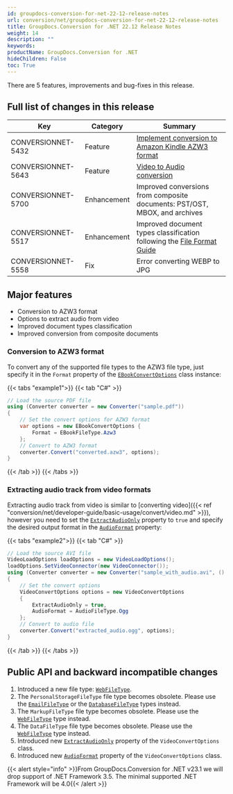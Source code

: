 ```yaml
---
id: groupdocs-conversion-for-net-22-12-release-notes
url: conversion/net/groupdocs-conversion-for-net-22-12-release-notes
title: GroupDocs.Conversion for .NET 22.12 Release Notes
weight: 14
description: ""
keywords: 
productName: GroupDocs.Conversion for .NET
hideChildren: False
toc: True
---
```


There are 5 features, improvements and bug-fixes in this release.

## Full list of changes in this release

| Key | Category | Summary |
| --- | --- | --- |
| CONVERSIONNET-5432 | Feature | [Implement conversion to Amazon Kindle AZW3 format](#conversion-to-azw3-format) |
| CONVERSIONNET-5643 | Feature | [Video to Audio conversion](#extracting-audio-track-from-video-formats) |
| CONVERSIONNET-5700 | Enhancement | Improved conversions from composite documents: PST/OST, MBOX, and archives |
| CONVERSIONNET-5517 | Enhancement | Improved document types classification following the [File Format Guide](https://docs.fileformat.com) |
| CONVERSIONNET-5558 | Fix | Error converting WEBP to JPG |

## Major features

* Conversion to AZW3 format
* Options to extract audio from video 
* Improved document types classification
* Improved conversion from composite documents

### Conversion to AZW3 format
To convert any of the supported file types to the AZW3 file type, just specify it in the `Format` property of the [`EBookConvertOptions`](https://reference.groupdocs.com/conversion/net/groupdocs.conversion.options.convert/ebookconvertoptions/) class instance:

{{< tabs "example1">}}
{{< tab "C#" >}}
```csharp
// Load the source PDF file
using (Converter converter = new Converter("sample.pdf"))
{
    // Set the convert options for AZW3 format
    var options = new EBookConvertOptions {
        Format = EBookFileType.Azw3
    };
    // Convert to AZW3 format
    converter.Convert("converted.azw3", options);
}
```
{{< /tab >}}
{{< /tabs >}}

### Extracting audio track from video formats
Extracting audio track from video is similar to [converting video]({{< ref "conversion/net/developer-guide/basic-usage/convert/video.md" >}}), however you need to set the [`ExtractAudioOnly`](https://reference.groupdocs.com/conversion/net/groupdocs.conversion.options.convert/videoconvertoptions/extractaudioonly/) property to `true` and specify the desired output format in the [`AudioFormat`](https://reference.groupdocs.com/conversion/net/groupdocs.conversion.options.convert/videoconvertoptions/audioformat/) property:

{{< tabs "example2">}}
{{< tab "C#" >}}
```csharp
// Load the source AVI file
VideoLoadOptions loadOptions = new VideoLoadOptions();
loadOptions.SetVideoConnector(new VideoConnector());
using (Converter converter = new Converter("sample_with_audio.avi", () => loadOptions))
{
    // Set the convert options
    VideoConvertOptions options = new VideoConvertOptions
    {
        ExtractAudioOnly = true,
        AudioFormat = AudioFileType.Ogg
    };
    // Convert to audio file
    converter.Convert("extracted_audio.ogg", options);
}
```
{{< /tab >}}
{{< /tabs >}}

## Public API and backward incompatible changes

1. Introduced a new file type: [`WebFileType`](https://reference.groupdocs.com/conversion/net/groupdocs.conversion.filetypes/webfiletype/).
2. The `PersonalStorageFileType` file type becomes obsolete. Please use the [`EmailFileType`](https://reference.groupdocs.com/conversion/net/groupdocs.conversion.filetypes/emailfiletype/) or the [`DatabaseFileType`](https://reference.groupdocs.com/conversion/net/groupdocs.conversion.filetypes/databasefiletype/) types instead.
3. The `MarkupFileType` file type becomes obsolete. Please use the  [`WebFileType`](https://reference.groupdocs.com/conversion/net/groupdocs.conversion.filetypes/webfiletype/) type instead.
4. The `DataFileType` file type becomes obsolete. Please use the  [`WebFileType`](https://reference.groupdocs.com/conversion/net/groupdocs.conversion.filetypes/webfiletype/) type instead.
5.  Introduced new [`ExtractAudioOnly`](https://reference.groupdocs.com/conversion/net/groupdocs.conversion.options.convert/videoconvertoptions/extractaudioonly/) property of the `VideoConvertOptions` class.
6.  Introduced new [`AudioFormat`](https://reference.groupdocs.com/conversion/net/groupdocs.conversion.options.convert/videoconvertoptions/audioformat/) property of the `VideoConvertOptions` class.

{{< alert style="info" >}}From GroupDocs.Conversion for .NET v23.1 we will drop support of .NET Framework 3.5. The minimal supported .NET Framework will be 4.0{{< /alert >}}


